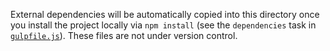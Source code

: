 External dependencies will be automatically copied into this directory once you install the project locally via `npm install` (see the `dependencies` task in [`gulpfile.js`](../gulpfile.js)). These files are not under version control.